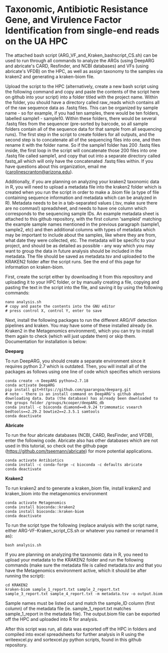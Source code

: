 # Taxonomic, Antibiotic Resistance Gene, and Virulence Factor Identification from single-end reads on the UA HPC
The attached bash script (ARG_VF_and_Kraken_bashscript_CS.sh) can be used to run through all commands to analyze the ARGs (using DeepARG and abricate's CARD, Resfinder, and NCBI databases) and VFs (using abricate's VFDB) on the HPC, as well as assign taxonomy to the samples via kraken2 and generating a kraken-biom file. 

Upload the script to the HPC (alternatively, create a new bash script using the following command and copy and paste the contents of the script here on github into your script) into a folder titled with the project name. Within the folder, you should have a directory called raw_reads which contains all of the raw sequence data as .fastq files. This can be organized by sample name - so for example, if you had ten samples, there would be ten folders, labelled sample1 - sample10. Within these folders, there would be several .fastq files from the sequencer (pre-sorted by barcode, so all sample folders contain all of the sequence data for that sample from all sequencing runs). The first step in the script to create folders for all outputs, and the second step is to concatenate all of the sequencing files into one, and then rename it with the folder name. So if the sample1 folder has 200 .fastq files inside, the first loop in the script will concatenate those 200 files into one .fastq file called sample1, and copy that out into a separate directory called fastq_all which will only have the concatenated .fastq files within. If you have questions about this organization, email me (carolinescranton@arizona.edu). 

Additionally, if you are planning on analyzing your kraken2 taxonomic data in R, you will need to upload a metadata file into the kraken2 folder which is created when you run the script in order to make a .biom file (a type of file containing sequence information and metadata which can be analyzed in R). Metadata needs to be in a tab-separated values (.tsv, make sure there are no commas!) spreadsheet, and needs to have one column which corresponds to the sequencing sample IDs. An example metadata sheet is attached to this github repository, with the first column 'sampleid' matching the example sample names mentioned in the previous paragraph (sample1, sample2, etc) and then additional columns with types of metadata which may be important to include about the samples, like where they are from, what date they were collected, etc. The metadata will be specific to your project, and should be as detailed as possible - any way which you may want to group the data in future analysis should be included in the metadata. The file should be saved as metadata.tsv and uploaded to the KRAKEN2 folder after the script runs. See the end of this page for information on kraken-biom.

First, create the script either by downloading it from this repository and uploading it to your HPC folder, or by manually creating a file, copying and pasting the text in the script into the file, and saving it by using the following commands: 
```
nano analysis.sh
# copy and paste the contents into the GNU editor
# press control X, control Y, enter to save
```

Next, install the following packages to run the different ARG/VF detection pipelines and kraken. You may have some of these installed already (ie. Kraken2 in the Metagenomics environment), which you can try to install them again to check (which will just update them) or skip them. Documentation for installation is below:

**Deeparg**

To run DeepARG, you should create a separate environment since it requires python 2.7 which is outdated. Then, you will install all of the packages as follows using one line of code which specifies which versions

```
conda create -n DeepARG python=2.7.18
conda activate DeepARG
pip install git+https://github.com/gaarangoa/deeparg.git
# note - there is an install command on DeepARG's github about downloading data. Data (the database) has already been downloaded to the groups folder /groups/kcooper/deepARG_db
conda install -c bioconda diamond==0.9.24 trimmomatic vsearch bedtools==2.29.2 bowtie2==2.3.5.1 samtools
conda deactivate
```

**Abricate**

To run the four abricate databases (NCBI, CARD, ResFinder, and VFDB), enter the following code. Abricate also has other databases which are not used in this tutorial, so check out the github page (https://github.com/tseemann/abricate) for more potential applications.

```
conda activate Antibiotics
conda install -c conda-forge -c bioconda -c defaults abricate
conda deactivate
```

**Kraken2**

To run kraken2 and to generate a kraken_biom file, install kraken2 and kraken_biom into the metagenomics environment

```
conda activate Metagenomics
conda install bioconda::kraken2
conda install bioconda::kraken-biom
conda deactivate
```

To run the script type the following (replace analysis with the script name, either ARG-VF-Kraken_script_CS.sh or whatever you named or renamed it as):

```
bash analysis.sh
```

If you are planning on analyzing the taxonomic data in R, you need to upload your metadata to the KRAKEN2 folder and run the following commands (make sure the metadata file is called metadata.tsv and that you have the Metagenomics environment active, which it should be after running the script):

```
cd KRAKEN2
kraken-biom sample_1_report.txt sample_2_report.txt sample_3_report.txt sample_4_report.txt -m metadata.tsv -o output.biom
```
Sample names must be listed out and match the sample_ID column (first column) of the metadata file (ie. sample_1_report.txt matches sample_1_report in the metadata file).
The output.biom file can be exported off the HPC and uploaded into R for analysis. 

After this script was run, all data was exported off the HPC in folders and compiled into excel spreadsheets for further analysis in R using the writeexcel.py and sortexcel.py python scripts, found in this github repository. 

